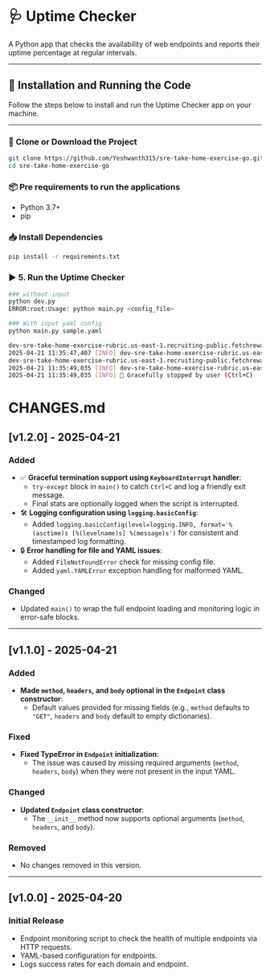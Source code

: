 # 🩺 Uptime Checker

A Python app that checks the availability of web endpoints and reports their uptime percentage at regular intervals.

---

## 🔧 Installation and Running the Code

Follow the steps below to install and run the Uptime Checker app on your machine.

---

### 📁 Clone or Download the Project

```bash
git clone https://github.com/Yeshwanth315/sre-take-home-exercise-go.git
cd sre-take-home-exercise-go
```

### 📦 Pre requirements to run the applications

- Python 3.7+
- pip

### 📥 Install Dependencies

```bash
pip install -r requirements.txt

```

### ▶️ 5. Run the Uptime Checker
```bash
### without input 
python dev.py 
ERROR:root:Usage: python main.py <config_file>

### With input yaml config
python main.py sample.yaml

dev-sre-take-home-exercise-rubric.us-east-1.recruiting-public.fetchrewards.com - 25% availability (1 successful / 4 total requests)
2025-04-21 11:35:47,407 [INFO] dev-sre-take-home-exercise-rubric.us-east-1.recruiting-public.fetchrewards.com - 25% availability (1 successful / 4 total requests)
dev-sre-take-home-exercise-rubric.us-east-1.recruiting-public.fetchrewards.com - 25% availability (1 successful / 4 total requests)
2025-04-21 11:35:49,035 [INFO] dev-sre-take-home-exercise-rubric.us-east-1.recruiting-public.fetchrewards.com - 25% availability (1 successful / 4 total requests)
2025-04-21 11:35:49,035 [INFO] 🛑 Gracefully stopped by user (Ctrl+C)

```

# CHANGES.md

## [v1.2.0] - 2025-04-21
### Added
- ✅ **Graceful termination support using `KeyboardInterrupt` handler**:
  - `try-except` block in `main()` to catch `Ctrl+C` and log a friendly exit message.
  - Final stats are optionally logged when the script is interrupted.
- 🛠️ **Logging configuration using `logging.basicConfig`**:
  - Added `logging.basicConfig(level=logging.INFO, format='%(asctime)s [%(levelname)s] %(message)s')` for consistent and timestamped log formatting.
- 🔒 **Error handling for file and YAML issues**:
  - Added `FileNotFoundError` check for missing config file.
  - Added `yaml.YAMLError` exception handling for malformed YAML.

### Changed
- Updated `main()` to wrap the full endpoint loading and monitoring logic in error-safe blocks.

---

## [v1.1.0] - 2025-04-21
### Added
- **Made `method`, `headers`, and `body` optional in the `Endpoint` class constructor**:
  - Default values provided for missing fields (e.g., `method` defaults to `"GET"`, `headers` and `body` default to empty dictionaries).
  
### Fixed
- **Fixed TypeError in `Endpoint` initialization**:
  - The issue was caused by missing required arguments (`method`, `headers`, `body`) when they were not present in the input YAML.
  
### Changed
- **Updated `Endpoint` class constructor**:
  - The `__init__` method now supports optional arguments (`method`, `headers`, and `body`).
  
### Removed
- No changes removed in this version.

---

## [v1.0.0] - 2025-04-20
### Initial Release
- Endpoint monitoring script to check the health of multiple endpoints via HTTP requests.
- YAML-based configuration for endpoints.
- Logs success rates for each domain and endpoint.
